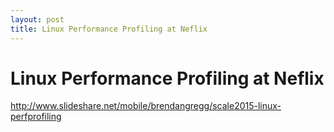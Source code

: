 ```yaml
---
layout: post
title: Linux Performance Profiling at Neflix
---
```

# Linux Performance Profiling at Neflix
http://www.slideshare.net/mobile/brendangregg/scale2015-linux-perfprofiling
